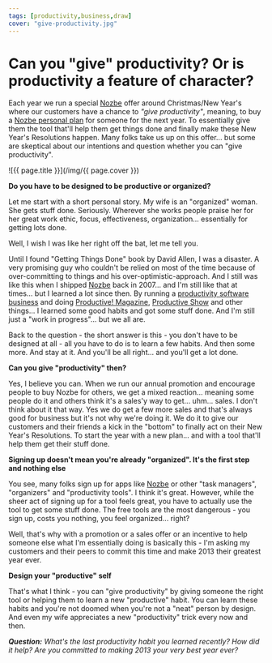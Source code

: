 ```yaml
---
tags: [productivity,business,draw]
cover: "give-productivity.jpg"
---
```


# Can you "give" productivity? Or is productivity a feature of character?

Each year we run a special [Nozbe][n] offer around Christmas/New Year's where our customers have a chance to *"give productivity"*, meaning, to buy a [Nozbe personal plan][ns] for someone for the next year. To essentially give them the tool that'll help them get things done and finally make these New Year's Resolutions happen. Many folks take us up on this offer... but some are skeptical about our intentions and question whether you can "give productivity".

<!--More-->

![{{ page.title }}](/img/{{ page.cover }})

**Do you have to be designed to be productive or organized?**

Let me start with a short personal story. My wife is an "organized" woman. She gets stuff done. Seriously. Wherever she works people praise her for her great work ethic, focus, effectiveness, organization... essentially for getting lots done.

Well, I wish I was like her right off the bat, let me tell you.

Until I found "Getting Things Done" book by David Allen, I was a disaster. A very promising guy who couldn't be relied on most of the time because of over-committing to things and his over-optimistic-approach. And I still was like this when I shipped [Nozbe][n] back in 2007... and I'm still like that at times... but I learned a lot since then. By running a [productivity software business][n] and doing [Productive! Magazine][p], [Productive Show][s] and other things... I learned some good habits and got some stuff done. And I'm still just a "work in progress"... but we all are.

Back to the question - the short answer is this - you don't have to be designed at all - all you have to do is to learn a few habits. And then some more. And stay at it. And you'll be all right... and you'll get a lot done.

**Can you give "productivity" then?**

Yes, I believe you can. When we run our annual promotion and encourage people to buy Nozbe for others, we get a mixed reaction... meaning some people do it and others think it's a sales'y way to get... uhm... sales. I don't think about it that way. Yes we do get a few more sales and that's always good for business but it's not why we're doing it. We do it to give our customers and their friends a kick in the "bottom" to finally act on their New Year's Resolutions. To start the year with a new plan... and with a tool that'll help them get their stuff done.

**Signing up doesn't mean you're already "organized". It's the first step and nothing else**

You see, many folks sign up for apps like [Nozbe][n] or other "task managers", "organizers" and "productivity tools". I think it's great. However, while the sheer act of signing up for a tool feels great, you have to actually use the tool to get some stuff done. The free tools are the most dangerous - you sign up, costs you nothing, you feel organized... right?

Well, that's why with a promotion or a sales offer or an incentive to help someone else what I'm essentially doing is basically this - I'm asking my customers and their peers to commit this time and make 2013 their greatest year ever.

**Design your "productive" self**

That's what I think - you can "give productivity" by giving someone the right tool or helping them to learn a new "productive" habit. You can learn these habits and you're not doomed when you're not a "neat" person by design. And even my wife appreciates a new "productivity" trick every now and then.

***Question:** What's the last productivity habit you learned recently? How did it help? Are you committed to making 2013 your very best year ever?*

[n]: http://www.nozbe.com/
[ns]: http://www.nozbe.com/signup
[p]: http://www.productivemagazine.com/
[s]: http://www.michaelsliwinski.com/productive_show
[t]: http://twitter.com/MSliwinski

[n]: https://michael.gratis/nozbe